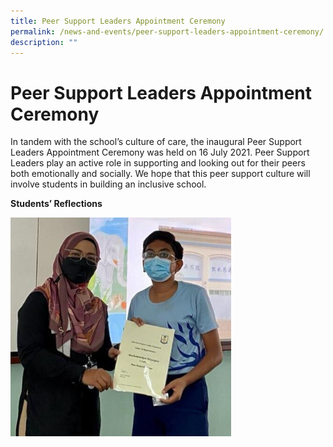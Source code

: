 ```yaml
---
title: Peer Support Leaders Appointment Ceremony
permalink: /news-and-events/peer-support-leaders-appointment-ceremony/
description: ""
---
```

# **Peer Support Leaders Appointment Ceremony**

In tandem with the school’s culture of care, the inaugural Peer Support Leaders Appointment Ceremony was held on 16 July 2021. Peer Support Leaders play an active role in supporting and looking out for their peers both emotionally and socially. We hope that this peer support culture will involve students in building an inclusive school. 

**Students’ Reflections**

<img src="/images/1%20Faith%20PSL_edited%202.jpeg" 
     style="width:70%">